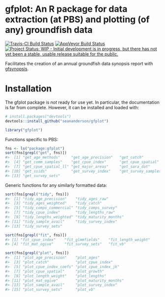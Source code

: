 gfplot: An R package for data extraction (at PBS) and plotting (of any) groundfish data
=======================================================================================

[![Travis-CI Build
Status](https://travis-ci.org/seananderson/gfplot.svg?branch=master)](https://travis-ci.org/seananderson/gfplot)
[![AppVeyor Build
Status](https://ci.appveyor.com/api/projects/status/github/seananderson/gfplot?branch=master&svg=true)](https://ci.appveyor.com/project/seananderson/gfplot)
[![Project Status: WIP - Initial development is in progress, but there
has not yet been a stable, usable release suitable for the
public.](http://www.repostatus.org/badges/latest/wip.svg)](http://www.repostatus.org/#wip)

Facilitates the creation of an annual groundfish data synopsis report
with [gfsynopsis](https://github.com/seananderson/gfsynopsis).

Installation
============

The gfplot package is *not* ready for use yet. In particular, the
documentation is far from complete. However, it can be installed and
loaded with:

``` r
# install.packages("devtools")
devtools::install_github("seananderson/gfplot")
```

``` r
library("gfplot")
```

Functions specific to PBS:

``` r
fns <- ls("package:gfplot")
sort(fns[grepl("get", fns)])
#>  [1] "get_age_methods"     "get_age_precision"   "get_catch"          
#>  [4] "get_comm_samples"    "get_cpue_index"      "get_cpue_spatial"   
#>  [7] "get_cpue_spatial_ll" "get_major_areas"     "get_sara_dat"       
#> [10] "get_ssids"           "get_survey_index"    "get_survey_samples" 
#> [13] "get_survey_sets"
```

Generic functions for any similarly formatted data:

``` r
sort(fns[grepl("tidy", fns)])
#>  [1] "tidy_age_precision"    "tidy_ages_raw"        
#>  [3] "tidy_ages_weighted"    "tidy_catch"           
#>  [5] "tidy_comps_commercial" "tidy_comps_survey"    
#>  [7] "tidy_cpue_index"       "tidy_lengths_raw"     
#>  [9] "tidy_lengths_weighted" "tidy_maturity_months" 
#> [11] "tidy_sample_avail"     "tidy_survey_index"    
#> [13] "tidy_survey_sets"
```

``` r
sort(fns[grepl("fit", fns)])
#> [1] "fit_cpue_index"    "fit_glmmfields"    "fit_length_weight"
#> [4] "fit_mat_ogive"     "fit_survey_sets"   "fit_vb"
```

``` r
sort(fns[grepl("plot", fns)])
#>  [1] "plot_age_precision"    "plot_ages"            
#>  [3] "plot_catch"            "plot_cpue_index"      
#>  [5] "plot_cpue_index_coefs" "plot_cpue_index_jk"   
#>  [7] "plot_cpue_spatial"     "plot_growth"          
#>  [9] "plot_length_weight"    "plot_lengths"         
#> [11] "plot_mat_ogive"        "plot_maturity_months" 
#> [13] "plot_sample_avail"     "plot_survey_index"    
#> [15] "plot_survey_sets"      "plot_vb"
```
